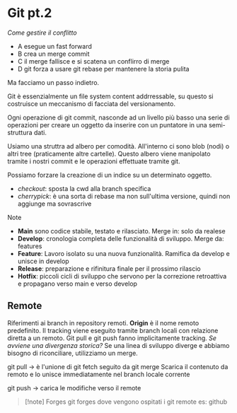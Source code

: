 # Git pt.2
*Come gestire il conflitto*
- A esegue un fast forward
- B crea un merge commit
- C il merge fallisce e si scatena un conflirro di merge
- D git forza a usare git rebase per mantenere la storia pulita

Ma facciamo un passo indietro.

Git è essenzialmente un file system content addrressable, su questo si costruisce un meccanismo di facciata del versionamento.

Ogni operazione di git commit, nasconde ad un livello più basso una serie di operazioni per creare un oggetto da inserire con un puntatore in una semi-struttura dati.

Usiamo una struttra ad albero per comodità. All'interno ci sono blob (nodi) o altri tree (praticamente altre cartelle). Questo albero viene manipolato tramite i nostri commit e le operazioni effettuate tramite git.

Possiamo forzare la creazione di un indice su un determinato oggetto.

- *checkout*: sposta la cwd alla branch specifica
- *cherrypick*: è una sorta di rebase ma non sull'ultima versione, quindi non aggiunge ma sovrascrive

>[!note]
>- **Main** sono codice stabile, testato e rilasciato. Merge in: solo da realese
>- **Develop**: cronologia completa delle funzionalità di sviluppo. Merge da: features
>- **Feature**: Lavoro isolato su una nuova funzionalità. Ramifica da develop e unisce in develop
>- **Release**: preparazione e rifinitura finale per il prossimo rilascio
>- **Hotfix**: piccoli cicli di sviluppo che servono per la correzione retroattiva e propagano verso main e verso develop

## Remote
Riferimenti ai branch in repository remoti. **Origin** è il nome remoto predefinito.
Il tracking viene eseguito tramite branch locali con relazione diretta a un remoto.
Git pull e git push fanno implicitamente tracking.
*Se avviene una divergenza storica?*
Se una linea di sviluppo diverge e abbiamo bisogno di riconciliare, utilizziamo un merge.

git pull -> è l'unione di git fetch seguito da git merge
Scarica il contenuto da remoto e lo unisce immediatamente nel branch locale corrente

git push -> carica le modifiche verso il remote

>[!note] Forges
>git forges dove vengono ospitati i git remote es: github



